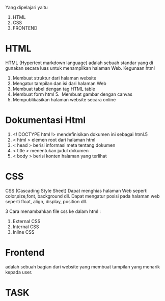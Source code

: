 Yang dipelajari yaitu
1. HTML
2. CSS
3. FRONTEND

# HTML #

HTML (Hypertext markdown language) adalah sebuah standar yang di gunakan secara luas untuk menampilkan halaman Web. 
Kegunaan html 
1. Membuat struktur dari halaman website
2. Mengatur tampilan dan isi dari halaman Web
3. Membuat tabel dengan tag HTML table
4. Membuat form html
5.  Membuat gambar dengan canvas
6. Mempublikasikan halaman website secara online 

# Dokumentasi Html #
1. <! DOCTYPE html !> mendefinisikan dokumen ini sebagai html.5
2. < html > elemen root dari halaman html
3. < head > berisi informasi meta tentang dokumen
4. < title > menentukan judul dokumen
5. < body > berisi konten halaman yang terlihat 

# CSS #
CSS (Cascading Style Sheet) 
Dapat menghias halaman Web seperti color,size,font, background dll.
Dapat mengatur posisi pada halaman web seperti float, align, display, position dll. 

3 Cara menambahkan file css ke dalam html :
1. External CSS
2. Internal CSS
3. Inline CSS

# Frontend #
adalah sebuah bagian dari website yang membuat tampilan yang menarik kepada user.
  
# TASK #
